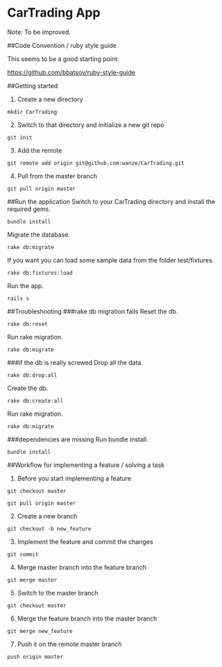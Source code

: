 CarTrading App
==============

Note: To be improved.


##Code Convention / ruby style guide

This seems to be a good starting point: 

https://github.com/bbatsov/ruby-style-guide


##Getting started

1) Create a new directory

`
mkdir CarTrading
`

2) Switch to that directory and initialize a new git repo

`
git init
`

3) Add the remote

`
git remote add origin git@github.com:wanze/CarTrading.git
`

4) Pull from the master branch

`
git pull origin master
`

##Run the application
Switch to your CarTrading directory and install the required gems.

`
bundle install
`

Migrate the database.

`
rake db:migrate
`

If you want you can load some sample data from the folder test/fixtures.

`
rake db:fixtures:load
`

Run the app.

`
rails s
`

##Troubleshooting
###rake db migration fails
Reset the db.

`
rake db:reset
`

Run rake migration.

`
rake db:migrate
`


###if the db is really screwed
Drop all the data.

`
rake db:drop:all
`

Create the db.

`
rake db:create:all
`


Run rake migration.

`
rake db:migrate
`



###dependencies are missing
Run bundle install.

`
bundle install
`


##Workflow for implementing a feature / solving a task
1) Before you start implementing a feature

`
git checkout master
`

`
git pull origin master
`

2) Create a new branch

`
git checkout -b new_feature
`

3) Implement the feature and commit the changes

`
git commit
`



4) Merge master branch into the feature branch

`
git merge master
`

5) Switch to the master branch

`
git checkout master
`

6) Merge the feature branch into the master branch

`
git merge new_feature
`

7) Push it on the remote master branch

`
push origin master
`
